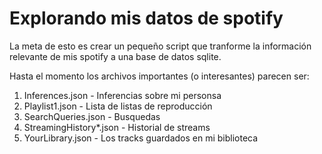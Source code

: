 # Explorando mis datos de spotify

La meta de esto es crear un pequeño script que tranforme la información relevante de mis spotify a una base de datos sqlite.

Hasta el momento los archivos importantes (o interesantes) parecen ser:
1. Inferences.json - Inferencias sobre mi personsa
2. Playlist1.json - Lista de listas de reproducción 
3. SearchQueries.json - Busquedas
4. StreamingHistory*.json - Historial de streams
5. YourLibrary.json - Los tracks guardados en mi biblioteca